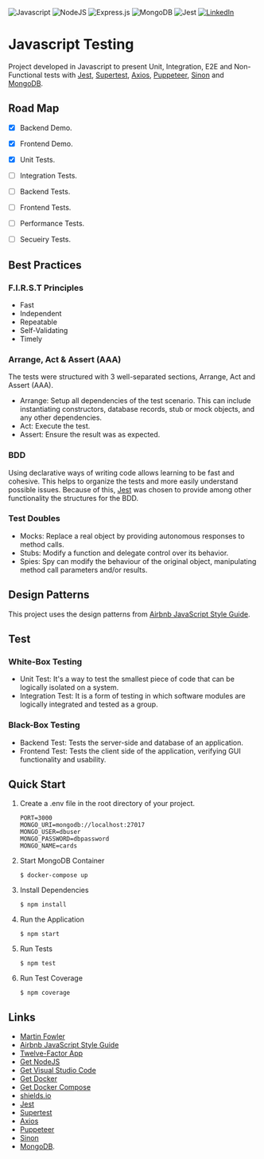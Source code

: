 <p>
    <img alt="Javascript" src="https://img.shields.io/badge/javascript-%23323330.svg?style=for-the-badge&logo=javascript&logoColor=%23F7DF1E"/>
    <img alt="NodeJS" src="https://img.shields.io/badge/node.js-%2343853D.svg?style=for-the-badge&logo=node.js&logoColor=white"/>
    <img alt="Express.js" src="https://img.shields.io/badge/express.js-%23404d59.svg?style=for-the-badge&logo=express&logoColor=%2361DAFB"/>
    <img alt="MongoDB" src="https://img.shields.io/badge/MongoDB-%234ea94b.svg?style=for-the-badge&logo=mongodb&logoColor=white"/>
    <img alt="Jest" src="https://img.shields.io/badge/-jest-%23C21325?style=for-the-badge&logo=jest&logoColor=white"/>
    <a href="https://linkedin.com/in/leonardo-duprates">
        <img alt="LinkedIn" src="https://img.shields.io/badge/linkedin-%230077B5.svg?&style=for-the-badge&logo=linkedin&logoColor=white"/>
    </a>
</p>


# Javascript Testing

Project developed in Javascript to present Unit, Integration, E2E and Non-Functional tests with [Jest](https://github.com/facebook/jest), [Supertest](https://github.com/visionmedia/supertest), [Axios](https://github.com/axios/axios), [Puppeteer](https://github.com/puppeteer/puppeteer), [Sinon](https://github.com/sinonjs/sinon) and [MongoDB](https://www.mongodb.com/).

## Road Map

- [x] Backend Demo. 
- [x] Frontend Demo. 
- [x] Unit Tests.
- [ ] Integration Tests.
- [ ] Backend Tests.
- [ ] Frontend Tests.
- [ ] Performance Tests.
- [ ] Secueiry Tests.  


## Best Practices

### F.I.R.S.T Principles

* Fast
* Independent
* Repeatable
* Self-Validating
* Timely

### Arrange, Act & Assert (AAA)

The tests were structured with 3 well-separated sections, Arrange, Act and Assert (AAA).

* Arrange: Setup all dependencies of the test scenario. This can include instantiating constructors, database records, stub or mock objects, and any other dependencies.
* Act: Execute the test.
* Assert: Ensure the result was as expected.

### BDD

Using declarative ways of writing code allows learning to be fast and cohesive. This helps to organize the tests and more easily understand possible issues. Because of this, [Jest](https://jestjs.io/) was chosen to provide among other functionality the structures for the BDD.

### Test Doubles

* Mocks: Replace a real object by providing autonomous responses to method calls.
* Stubs: Modify a function and delegate control over its behavior.
* Spies: Spy can modify the behaviour of the original object, manipulating method call parameters and/or results.

## Design Patterns

This project uses the design patterns from [Airbnb JavaScript Style Guide](https://github.com/airbnb/javascript).


## Test

### White-Box Testing

* Unit Test: It's a way to test the smallest piece of code that can be logically isolated on a system.
* Integration Test: It is a form of testing in which software modules are logically integrated and tested as a group.

### Black-Box Testing

* Backend Test: Tests the server-side and database of an application.
* Frontend Test: Tests the client side of the application, verifying GUI functionality and usability.

## Quick Start

1. Create a .env file in the root directory of your project. 

    ```
    PORT=3000
    MONGO_URI=mongodb://localhost:27017
    MONGO_USER=dbuser
    MONGO_PASSWORD=dbpassword
    MONGO_NAME=cards
    ```

2. Start MongoDB Container

    ```
    $ docker-compose up
    ```

3. Install Dependencies

    ```
    $ npm install
    ```

4. Run the Application

    ```
    $ npm start
    ```

5. Run Tests

    ```
    $ npm test
    ```

6. Run Test Coverage

    ```
    $ npm coverage
    ```

## Links
* [Martin Fowler](https://martinfowler.com/)
* [Airbnb JavaScript Style Guide](https://github.com/airbnb/javascript)
* [Twelve-Factor App](https://12factor.net/)
* [Get NodeJS](https://nodejs.org/en/download/)
* [Get Visual Studio Code](https://code.visualstudio.com/download)
* [Get Docker](https://docs.docker.com/get-docker/)
* [Get Docker Compose](https://docs.docker.com/compose/install/)
* [shields.io](https://github.com/Ileriayo/markdown-badges)
* [Jest](https://github.com/facebook/jest)
* [Supertest](https://github.com/visionmedia/supertest)
* [Axios](https://github.com/axios/axios)
* [Puppeteer](https://github.com/puppeteer/puppeteer)
* [Sinon](https://github.com/sinonjs/sinon)
* [MongoDB](https://www.mongodb.com/).